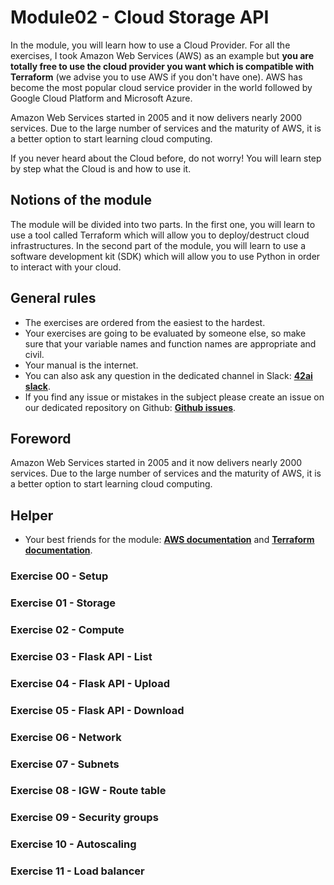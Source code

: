 # Module02 - Cloud Storage API

In the module, you will learn how to use a Cloud Provider. For all the exercises, I took Amazon Web Services (AWS) as an example but **you are totally free to use the cloud provider you want which is compatible with Terraform** (we advise you to use AWS if you don't have one). AWS has become the most popular cloud service provider in the world followed by Google Cloud Platform and Microsoft Azure.

Amazon Web Services started in 2005 and it now delivers nearly 2000 services. Due to the large number of services and the maturity of AWS, it is a better option to start learning cloud computing.

If you never heard about the Cloud before, do not worry! You will learn step by step what the Cloud is and how to use it.

## Notions of the module

The module will be divided into two parts. In the first one, you will learn to use a tool called Terraform which will allow you to deploy/destruct cloud infrastructures. In the second part of the module, you will learn to use a software development kit (SDK) which will allow you to use Python in order to interact with your cloud.

## General rules

* The exercises are ordered from the easiest to the hardest.
* Your exercises are going to be evaluated by someone else, so make sure that your variable names and function names are appropriate and civil. 
* Your manual is the internet.
* You can also ask any question in the dedicated channel in Slack: **[42ai slack](https://42-ai.slack.com)**.
* If you find any issue or mistakes in the subject please create an issue on our dedicated repository on Github:  **[Github issues](https://github.com/42-AI/bootcamp_data-engineering/issues)**.

## Foreword

Amazon Web Services started in 2005 and it now delivers nearly 2000 services. Due to the large number of services and the maturity of AWS, it is a better option to start learning cloud computing.

## Helper 

* Your best friends for the module: **[AWS documentation](https://docs.aws.amazon.com/index.html)** and **[Terraform documentation](https://www.terraform.io/docs/index.html)**.

### Exercise 00 - Setup
### Exercise 01 - Storage
### Exercise 02 - Compute
### Exercise 03 - Flask API - List
### Exercise 04 - Flask API - Upload
### Exercise 05 - Flask API - Download
### Exercise 06 - Network
### Exercise 07 - Subnets
### Exercise 08 - IGW - Route table
### Exercise 09 - Security groups
### Exercise 10 - Autoscaling
### Exercise 11 - Load balancer
